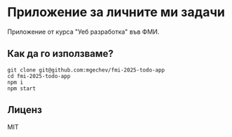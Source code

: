 # Приложение за личните ми задачи

Приложение от курса "Уеб разработка" във ФМИ.

## Как да го използваме?

```
git clone git@github.com:mgechev/fmi-2025-todo-app
cd fmi-2025-todo-app
npm i
npm start
```

## Лиценз

MIT
